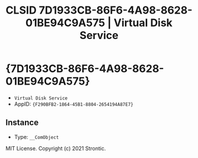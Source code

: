 ﻿---
title: "CLSID 7D1933CB-86F6-4A98-8628-01BE94C9A575 | Virtual Disk Service"
excerpt: What is COM-Object CLSID 7D1933CB-86F6-4A98-8628-01BE94C9A575?
---

# {7D1933CB-86F6-4A98-8628-01BE94C9A575}

* `Virtual Disk Service`
* AppID: `{F290BFB2-1864-45B1-8804-2654194A87E7}`

## Instance

* Type: `__ComObject`

MIT License. Copyright (c) 2021 Strontic.


